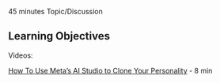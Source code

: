 45 minutes  Topic/Discussion


Learning Objectives
- 

Videos:

[How To Use Meta’s AI Studio to Clone Your Personality](https://www.youtube.com/watch?v=RwiRu39_pmQ) - 8 min
